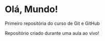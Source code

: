 # Olá, Mundo!
 Primeiro repositória do curso de Git e GitHub

 Repositório criado durante uma aula ao vivo!
